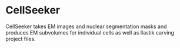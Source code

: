 # CellSeeker
CellSeeker takes EM images and nuclear segmentation masks and produces EM subvolumes for individual cells as well as Ilastik carving project files.
